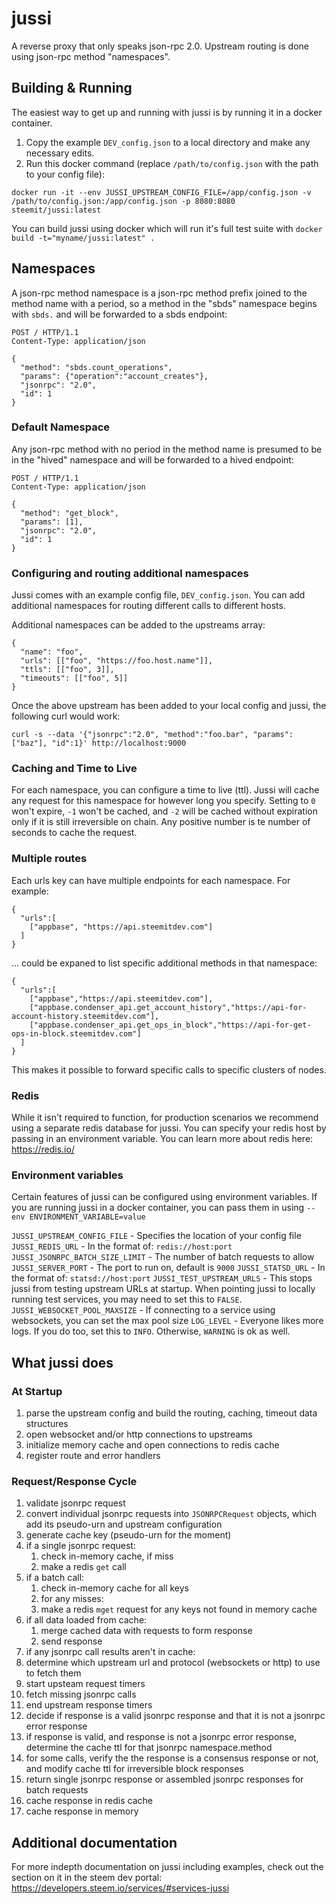 # jussi

A reverse proxy that only speaks json-rpc 2.0. Upstream routing is done using json-rpc method "namespaces".

## Building & Running

The easiest way to get up and running with jussi is by running it in a docker container.

1) Copy the example `DEV_config.json` to a local directory and make any necessary edits.
2) Run this docker command (replace `/path/to/config.json` with the path to your config file): 
```
docker run -it --env JUSSI_UPSTREAM_CONFIG_FILE=/app/config.json -v /path/to/config.json:/app/config.json -p 8080:8080 steemit/jussi:latest
```

You can build jussi using docker which will run it's full test suite with `docker build -t="myname/jussi:latest" .`

## Namespaces
A json-rpc method namespace is a json-rpc method prefix joined to the method name with a period, so a method in the "sbds" namespace begins with `sbds.` and will be forwarded to a sbds endpoint:
```
POST / HTTP/1.1
Content-Type: application/json

{
  "method": "sbds.count_operations",
  "params": {"operation":"account_creates"},
  "jsonrpc": "2.0",
  "id": 1
}
```

### Default Namespace
Any json-rpc method with no period in the method name is presumed to be in the "hived" namespace and will be forwarded to a hived endpoint:

```
POST / HTTP/1.1
Content-Type: application/json

{
  "method": "get_block",
  "params": [1],
  "jsonrpc": "2.0",
  "id": 1
}
```

### Configuring and routing additional namespaces

Jussi comes with an example config file, `DEV_config.json`. You can add additional namespaces for routing different calls to different hosts.

Additional namespaces can be added to the upstreams array:

```
{
  "name": "foo",
  "urls": [["foo", "https://foo.host.name"]],
  "ttls": [["foo", 3]],
  "timeouts": [["foo", 5]]
}
```

Once the above upstream has been added to your local config and jussi, the following curl would work:
```
curl -s --data '{"jsonrpc":"2.0", "method":"foo.bar", "params":["baz"], "id":1}' http://localhost:9000
```

### Caching and Time to Live

For each namespace, you can configure a time to live (ttl). Jussi will cache any request for this namespace for however long you specify. Setting to `0` won't expire, `-1` won't be cached, and `-2` will be cached without expiration only if it is still irreversible on chain. Any positive number is te number of seconds to cache the request.

### Multiple routes

Each urls key can have multiple endpoints for each namespace. For example:

```
{
  "urls":[
    ["appbase", "https://api.steemitdev.com"]
  ]
}
```

… could be expaned to list specific additional methods in that namespace:

```
{
  "urls":[
    ["appbase","https://api.steemitdev.com"],
    ["appbase.condenser_api.get_account_history","https://api-for-account-history.steemitdev.com"],
    ["appbase.condenser_api.get_ops_in_block","https://api-for-get-ops-in-block.steemitdev.com"]
  ]
}
```

This makes it possible to forward specific calls to specific clusters of nodes.

### Redis

While it isn't required to function, for production scenarios we recommend using a separate redis database for jussi. You can specify your redis host by passing in an environment variable. You can learn more about redis here: https://redis.io/

### Environment variables

Certain features of jussi can be configured using environment variables. If you are running jussi in a docker container, you can pass them in using `--env ENVIRONMENT_VARIABLE=value`

`JUSSI_UPSTREAM_CONFIG_FILE` - Specifies the location of your config file
`JUSSI_REDIS_URL` - In the format of: `redis://host:port`
`JUSSI_JSONRPC_BATCH_SIZE_LIMIT` - The number of batch requests to allow
`JUSSI_SERVER_PORT` - The port to run on, default is `9000`
`JUSSI_STATSD_URL` - In the format of: `statsd://host:port`
`JUSSI_TEST_UPSTREAM_URLS` - This stops jussi from testing upstream URLs at startup. When pointing jussi to locally running test services, you may need to set this to `FALSE`.
`JUSSI_WEBSOCKET_POOL_MAXSIZE` - If connecting to a service using websockets, you can set the max pool size
`LOG_LEVEL` - Everyone likes more logs. If you do too, set this to `INFO`. Otherwise, `WARNING` is ok as well.

## What jussi does
### At Startup
1. parse the upstream config and build the routing, caching, timeout data structures
1. open websocket and/or http connections to upstreams
1. initialize memory cache and open connections to redis cache
1. register route and error handlers


### Request/Response Cycle

1. validate jsonrpc request
1. convert individual jsonrpc requests into `JSONRPCRequest` objects, which add its pseudo-urn and upstream configuration
1. generate cache key (pseudo-urn for the moment)
1. if a single jsonrpc request:
   1. check in-memory cache, if miss
   1. make a redis `get` call
1. if a batch call:
   1. check in-memory cache for all keys
   1. for any misses:
     1. make a redis `mget` request for any keys not found in memory cache
1. if all data loaded from cache:
   1. merge cached data with requests to form response
   1. send response
1. if any jsonrpc call results aren't in cache:
  1. determine which upstream url and protocol (websockets or http) to use to fetch them
1. start upsteam request timers
1. fetch missing jsonrpc calls
1. end upstream response timers
1. decide if response is a valid jsonrpc response and that it is not a jsonrpc error response
1. if response is valid, and response is not a jsonrpc error response, determine the cache ttl for that jsonrpc namespace.method
1. for some calls, verify the the response is a consensus response or not, and modify cache ttl for irreversible block responses
1. return single jsonrpc response or assembled jsonrpc responses for batch requests
1. cache response in redis cache
1. cache response in memory

## Additional documentation

For more indepth documentation on jussi including examples, check out the section on it in the steem dev portal: https://developers.steem.io/services/#services-jussi
